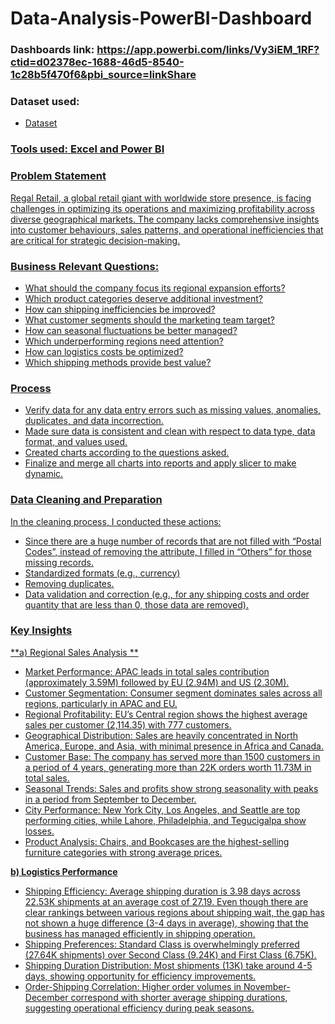 # Data-Analysis-PowerBI-Dashboard
### Dashboards link: https://app.powerbi.com/links/Vy3iEM_1RF?ctid=d02378ec-1688-46d5-8540-1c28b5f470f6&pbi_source=linkShare 
### Dataset used: 
- <a href="https://github.com/delwynluu/Data-Analysis-PowerBI-Dashboard/blob/main/Regal-Retail-Dataset.xlsx">Dataset
### Tools used: Excel and Power BI 
### Problem Statement 
Regal Retail, a global retail giant with worldwide store presence, is facing challenges in optimizing its operations and maximizing profitability across diverse geographical markets. The company lacks comprehensive insights into customer behaviours, sales patterns, and operational inefficiencies that are critical for strategic decision-making. 
### Business Relevant Questions:
-  What should the company focus its regional expansion efforts? 
-  Which product categories deserve additional investment? 
-  How can shipping inefficiencies be improved? 
-  What customer segments should the marketing team target? 
-  How can seasonal fluctuations be better managed? 
-  Which underperforming regions need attention? 
-  How can logistics costs be optimized?
-  Which shipping methods provide best value? 
### Process
- 	Verify data for any data entry errors such as missing values, anomalies, duplicates, and data incorrection. 
- 	Made sure data is consistent and clean with respect to data type, data format, and values used. 
- 	Created charts according to the questions asked. 
- 	Finalize and merge all charts into reports and apply slicer to make dynamic. 
### Data Cleaning and Preparation 
In the cleaning process, I conducted these actions: 
-  Since there are a huge number of records that are not filled with “Postal Codes”, instead of removing the attribute, I filled in “Others” for those missing records. 
-  Standardized formats (e.g., currency) 
-  Removing duplicates. 
-  Data validation and correction (e.g., for any shipping costs and order quantity that are less than 0, those data are removed).
### Key Insights 
**a) Regional Sales Analysis **
- 	Market Performance: APAC leads in total sales contribution (approximately 3.59M) followed by EU (2.94M) and US (2.30M). 
- 	Customer Segmentation: Consumer segment dominates sales across all regions, particularly in APAC and EU. 
- 	Regional Profitability: EU’s Central region shows the highest average sales per customer (2,114.35) with 777 customers. 
- 	Geographical Distribution: Sales are heavily concentrated in North America, Europe, and Asia, with minimal presence in Africa and Canada. 
- 	Customer Base: The company has served more than 1500 customers in a period of 4 years, generating more than 22K orders worth 11.73M in total sales. 
- 	Seasonal Trends: Sales and profits show strong seasonality with peaks in a period from September to December. 
- 	City Performance: New York City, Los Angeles, and Seattle are top performing cities, while Lahore, Philadelphia, and Tegucigalpa show losses. 
- 	Product Analysis: Chairs, and Bookcases are the highest-selling furniture categories with strong average prices.
  
**b) Logistics Performance**
-  Shipping Efficiency: Average shipping duration is 3.98 days across 22.53K shipments at an average cost of 27.19. Even though there are clear rankings between various regions about shipping wait, the gap has not shown a huge difference (3-4 days in average), showing that the business has managed efficiently in shipping operation. 
-	Shipping Preferences: Standard Class is overwhelmingly preferred (27.64K shipments) over Second Class (9.24K) and First Class (6.75K).
-	 Shipping Duration Distribution: Most shipments (13K) take around 4-5 days, showing opportunity for efficiency improvements. 
-	Order-Shipping Correlation: Higher order volumes in November-December correspond with shorter average shipping durations, suggesting operational efficiency during peak seasons.




